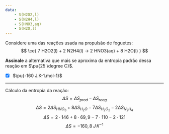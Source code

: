 ```yaml
---
data:
    - S(H2O2,l)
    - S(N2H4,l)
    - S(HNO3,aq)
    - S(H2O,l)
---
```


Considere uma das reações usada na propulsão de foguetes:
$$
    \ce{ 7 H2O2(l) + 2 N2H4(l) -> 2 HNO3(aq) + 8 H2O(l) }
$$

**Assinale** a alternativa que mais se aproxima da entropia padrão dessa reação em $\pu{25 \degree C}$.

- [x] $\pu{-160 J.K-1.mol-1}$

---

Cálculo da entropia da reação:
$$\Delta S= \Delta S_{prod}- \Delta S_{reag}$$
$$\Delta S= 2\Delta S_{HNO_{3}} +8\Delta S_{H_{2}O_{}}-7\Delta S_{H_{2}O_{2}}-2\Delta S_{N_{2}H_{4}}$$
$$\Delta S= 2\cdot146+8\cdot69,9-7\cdot110-2\cdot121$$
$$\Delta S=-160,8\;J\,K^{-1}$$
